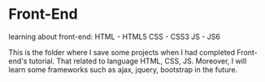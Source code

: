 # Front-End
learning about front-end:  HTML - HTML5  CSS - CSS3   JS - JS6


This is the folder where I save some projects when I had completed Front-end's tutorial. That related to language HTML, CSS, JS. Moreover, I will learn some frameworks such as ajax, jquery, bootstrap in the future.  
